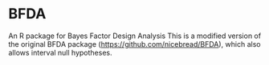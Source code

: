 # BFDA
An R package for Bayes Factor Design Analysis
This is a modified version of the original BFDA package (https://github.com/nicebread/BFDA), which also allows interval null hypotheses.

